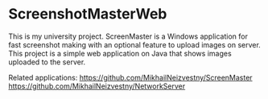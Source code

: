 # ScreenshotMasterWeb

This is my university project. ScreenMaster is a Windows application for fast screenshot making with an optional feature to upload images on server.
This project is a simple web application on Java that shows images uploaded to the server.

Related applications: 
https://github.com/MikhailNeizvestny/ScreenMaster
https://github.com/MikhailNeizvestny/NetworkServer
